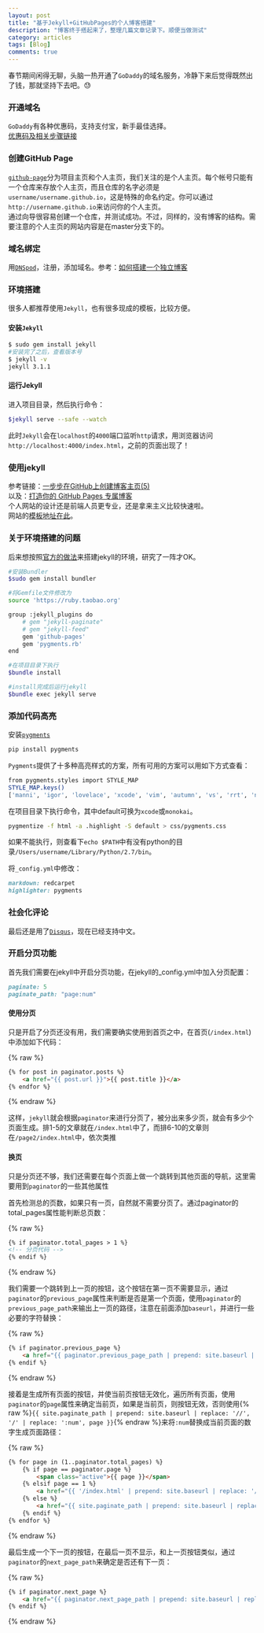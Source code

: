 ```yaml
---
layout: post
title: "基于Jekyll+GitHubPages的个人博客搭建"
description: "博客终于搭起来了，整理几篇文章记录下。顺便当做测试"
category: articles
tags: [Blog]
comments: true
---
```


春节期间闲得无聊，头脑一热开通了`GoDaddy`的域名服务，冷静下来后觉得既然出了钱，那就坚持下去吧。😓  

### 开通域名

`GoDaddy`有各种优惠码，支持支付宝，新手最佳选择。  
[优惠码及相关步骤链接](http://www.goyouhuima.com/)

### 创建GitHub Page

[`github-page`](https://pages.github.com/)分为项目主页和个人主页，我们关注的是个人主页。每个帐号只能有一个仓库来存放个人主页，而且仓库的名字必须是`username/username.github.io`，这是特殊的命名约定。你可以通过`http://username.github.io`来访问你的个人主页。  
通过向导很容易创建一个仓库，并测试成功。不过，同样的，没有博客的结构。需要注意的个人主页的网站内容是在master分支下的。  

### 域名绑定

用[`DNSpod`](https://www.dnspod.cn/)，注册，添加域名。参考：[如何搭建一个独立博客](http://cnfeat.com/blog/2014/05/10/how-to-build-a-blog/)

### 环境搭建

很多人都推荐使用`Jekyll`，也有很多现成的模板，比较方便。

#### 安装`Jekyll`

```bash
$ sudo gem install jekyll
#安装完了之后，查看版本号
$ jekyll -v
jekyll 3.1.1
```

#### 运行Jekyll

进入项目目录，然后执行命令：

```bash
$jekyll serve --safe --watch
```  

此时`Jekyll`会在`localhost`的`4000`端口监听`http`请求，用浏览器访问`http://localhost:4000/index.html`，之前的页面出现了！

### 使用jekyll

参考链接：[一步步在GitHub上创建博客主页(5)](http://www.pchou.info/web-build/2013/01/07/build-github-blog-page-05.html)  
以及：[打造你的 GitHub Pages 专属博客](http://azeril.me/blog/Build-Your-First-GitHub-Pages-Blog.html)  
个人网站的设计还是前端人员更专业，还是拿来主义比较快速啦。  
网站的[模板地址在此](https://github.com/poole/lanyon)。

### 关于环境搭建的问题

后来想按照[官方的做法](https://help.github.com/articles/using-jekyll-with-pages/)来搭建jekyll的环境，研究了一阵才OK。

```bash
#安装Bundler
$sudo gem install bundler

#将Gemfile文件修改为
source 'https://ruby.taobao.org'

group :jekyll_plugins do
    # gem "jekyll-paginate"
    # gem "jekyll-feed"
    gem 'github-pages'
    gem 'pygments.rb'
end

#在项目目录下执行
$bundle install

#install完成后运行jekyll
$bundle exec jekyll serve
```  

### 添加代码高亮

安装[`pygments`](http://pygments.org/)

```bash
pip install pygments
```

`Pygments`提供了十多种高亮样式的方案，所有可用的方案可以用如下方式查看：

```bash
from pygments.styles import STYLE_MAP
STYLE_MAP.keys()
['manni', 'igor', 'lovelace', 'xcode', 'vim', 'autumn', 'vs', 'rrt', 'native', 'perldoc', 'borland', 'tango', 'emacs', 'friendly', 'monokai', 'paraiso-dark', 'colorful', 'murphy', 'bw', 'pastie', 'algol_nu', 'paraiso-light', 'trac', 'default', 'algol', 'fruity']
```

在项目目录下执行命令，其中default可换为`xcode`或`monokai`。

```bash
pygmentize -f html -a .highlight -S default > css/pygments.css
```

如果不能执行，则查看下`echo $PATH`中有没有python的目录`/Users/username/Library/Python/2.7/bin`。

将`_config.yml`中修改：

```ruby
markdown: redcarpet
highlighter: pygments
```

### 社会化评论

最后还是用了[`Disqus`](https://disqus.com/)，现在已经支持中文。

### 开启分页功能

首先我们需要在jekyll中开启分页功能，在jekyll的_config.yml中加入分页配置：

```ruby
paginate: 5
paginate_path: "page:num"
```

#### 使用分页

只是开启了分页还没有用，我们需要确实使用到首页之中，在首页(`/index.html`)中添加如下代码：

{% raw %}
```html
{% for post in paginator.posts %}
    <a href="{{ post.url }}">{{ post.title }}</a>
{% endfor %}
```
{% endraw %}

这样，`jekyll`就会根据`paginator`来进行分页了，被分出来多少页，就会有多少个页面生成。排1-5的文章就在`/index.html`中了，而排6-10的文章则在`/page2/index.html`中，依次类推

#### 换页

只是分页还不够，我们还需要在每个页面上做一个跳转到其他页面的导航，这里需要用到`paginator`的一些其他属性

首先检测总的页数，如果只有一页，自然就不需要分页了。通过paginator的total_pages属性能判断总页数：

{% raw %}
```html
{% if paginator.total_pages > 1 %}
<!-- 分页代码 -->
{% endif %}
```
{% endraw %}

我们需要一个跳转到上一页的按钮，这个按钮在第一页不需要显示，通过`paginator`的`previous_page`属性来判断是否是第一个页面，使用`paginator`的`previous_page_path`来输出上一页的路径，注意在前面添加`baseurl`，并进行一些必要的字符替换：

{% raw %}
```html
{% if paginator.previous_page %}
    <a href="{{ paginator.previous_page_path | prepend: site.baseurl | replace: '//', '/' }}"上一页</a>
{% endif %}
```
{% endraw %}

接着是生成所有页面的按钮，并使当前页按钮无效化，遍历所有页面，使用`paginator`的`page`属性来确定当前页，如果是当前页，则按钮无效，否则使用{% raw %}`{{ site.paginate_path | prepend: site.baseurl | replace: '//', '/' | replace: ':num', page }}`{% endraw %}来将`:num`替换成当前页面的数字生成页面路径：

{% raw %}
```html
{% for page in (1..paginator.total_pages) %}
	{% if page == paginator.page %}
		<span class="active">{{ page }}</span>
    {% elsif page == 1 %}
		<a href="{{ '/index.html' | prepend: site.baseurl | replace: '//', '/' }}">{{ page }}</a>
    {% else %}
		<a href="{{ site.paginate_path | prepend: site.baseurl | replace: '//', '/' | replace: ':num', page }}">{{ page }}</a>
	{% endif %}
{% endfor %}
```
{% endraw %}

最后生成一个下一页的按钮，在最后一页不显示，和上一页按钮类似，通过`paginator`的`next_page_path`来确定是否还有下一页：

{% raw %}
```html
{% if paginator.next_page %}
    <a href="{{ paginator.next_page_path | prepend: site.baseurl | replace: '//', '/' }}">下一页</a>
{% endif %}
```
{% endraw %}
